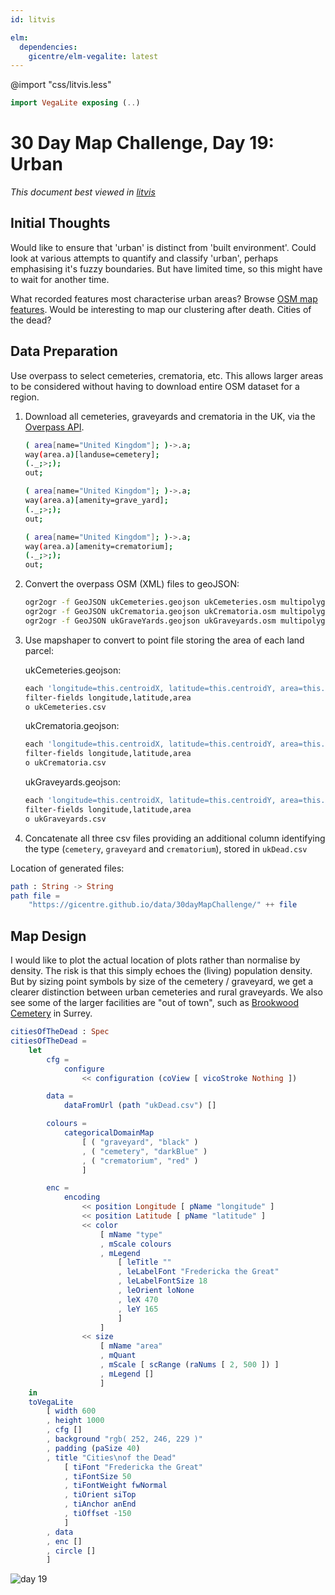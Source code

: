 ```yaml
---
id: litvis

elm:
  dependencies:
    gicentre/elm-vegalite: latest
---
```


@import "css/litvis.less"

```elm {l=hidden}
import VegaLite exposing (..)
```

# 30 Day Map Challenge, Day 19: Urban

_This document best viewed in [litvis](https://github.com/gicentre/litvis)_

## Initial Thoughts

Would like to ensure that 'urban' is distinct from 'built environment'. Could look at various attempts to quantify and classify 'urban', perhaps emphasising it's fuzzy boundaries. But have limited time, so this might have to wait for another time.

What recorded features most characterise urban areas? Browse [OSM map features](https://wiki.openstreetmap.org/wiki/Map_Features). Would be interesting to map our clustering after death. Cities of the dead?

## Data Preparation

Use overpass to select cemeteries, crematoria, etc. This allows larger areas to be considered without having to download entire OSM dataset for a region.

1.  Download all cemeteries, graveyards and crematoria in the UK, via the [Overpass API](https://overpass-turbo.eu).

    ```sh
    ( area[name="United Kingdom"]; )->.a;
    way(area.a)[landuse=cemetery];
    (._;>;);
    out;
    ```

    ```sh
    ( area[name="United Kingdom"]; )->.a;
    way(area.a)[amenity=grave_yard];
    (._;>;);
    out;
    ```

    ```sh
    ( area[name="United Kingdom"]; )->.a;
    way(area.a)[amenity=crematorium];
    (._;>;);
    out;
    ```

2.  Convert the overpass OSM (XML) files to geoJSON:

    ```sh
    ogr2ogr -f GeoJSON ukCemeteries.geojson ukCemeteries.osm multipolygons
    ogr2ogr -f GeoJSON ukCrematoria.geojson ukCrematoria.osm multipolygons
    ogr2ogr -f GeoJSON ukGraveYards.geojson ukGraveyards.osm multipolygons
    ```

3.  Use mapshaper to convert to point file storing the area of each land parcel:

    ukCemeteries.geojson:

    ```sh
    each 'longitude=this.centroidX, latitude=this.centroidY, area=this.area'
    filter-fields longitude,latitude,area
    o ukCemeteries.csv
    ```

    ukCrematoria.geojson:

    ```sh
    each 'longitude=this.centroidX, latitude=this.centroidY, area=this.area'
    filter-fields longitude,latitude,area
    o ukCrematoria.csv
    ```

    ukGraveyards.geojson:

    ```sh
    each 'longitude=this.centroidX, latitude=this.centroidY, area=this.area'
    filter-fields longitude,latitude,area
    o ukGraveyards.csv
    ```

4.  Concatenate all three csv files providing an additional column identifying the type (`cemetery`, `graveyard` and `crematorium`), stored in `ukDead.csv`

Location of generated files:

```elm {l}
path : String -> String
path file =
    "https://gicentre.github.io/data/30dayMapChallenge/" ++ file
```

## Map Design

I would like to plot the actual location of plots rather than normalise by density. The risk is that this simply echoes the (living) population density. But by sizing point symbols by size of the cemetery / graveyard, we get a clearer distinction between urban cemeteries and rural graveyards. We also see some of the larger facilities are "out of town", such as [Brookwood Cemetery](https://en.wikipedia.org/wiki/Brookwood_Cemetery) in Surrey.

```elm {v l}
citiesOfTheDead : Spec
citiesOfTheDead =
    let
        cfg =
            configure
                << configuration (coView [ vicoStroke Nothing ])

        data =
            dataFromUrl (path "ukDead.csv") []

        colours =
            categoricalDomainMap
                [ ( "graveyard", "black" )
                , ( "cemetery", "darkBlue" )
                , ( "crematorium", "red" )
                ]

        enc =
            encoding
                << position Longitude [ pName "longitude" ]
                << position Latitude [ pName "latitude" ]
                << color
                    [ mName "type"
                    , mScale colours
                    , mLegend
                        [ leTitle ""
                        , leLabelFont "Fredericka the Great"
                        , leLabelFontSize 18
                        , leOrient loNone
                        , leX 470
                        , leY 165
                        ]
                    ]
                << size
                    [ mName "area"
                    , mQuant
                    , mScale [ scRange (raNums [ 2, 500 ]) ]
                    , mLegend []
                    ]
    in
    toVegaLite
        [ width 600
        , height 1000
        , cfg []
        , background "rgb( 252, 246, 229 )"
        , padding (paSize 40)
        , title "Cities\nof the Dead"
            [ tiFont "Fredericka the Great"
            , tiFontSize 50
            , tiFontWeight fwNormal
            , tiOrient siTop
            , tiAnchor anEnd
            , tiOffset -150
            ]
        , data
        , enc []
        , circle []
        ]
```

![day 19](images/day19.jpg)
